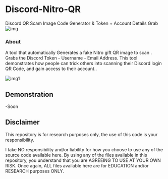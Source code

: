 # Discord-Nitro-QR
Discord QR Scam Image Code Generator &amp; Token + Account Details Grab
![img](https://i.imgur.com/swei0ZN.png)
### About
A tool that automatically Generates a fake Nitro gift QR image to scan . Grabs the Discord Token - Username - Email Address. 
This tool demonstrates how people can trick others into scanning their Discord login QR Code, and gain access to their account..

![img1](https://i.imgur.com/GPjzml1.png)

## Demonstration
-Soon

## Disclaimer
This repository is for research purposes only, the use of this code is your responsibility.

I take NO responsibility and/or liability for how you choose to use any of the source code available here. By using any of the files available in this repository, you understand that you are AGREEING TO USE AT YOUR OWN RISK. Once again, ALL files available here are for EDUCATION and/or RESEARCH purposes ONLY.

